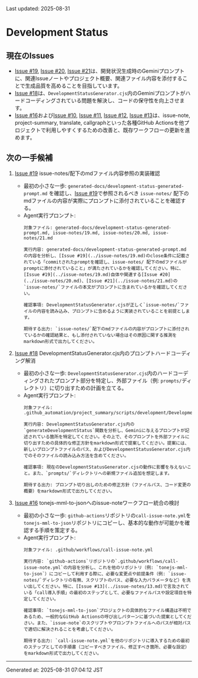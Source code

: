 Last updated: 2025-08-31

# Development Status

## 現在のIssues
- [Issue #19](../issue-notes/19.md), [Issue #20](../issue-notes/20.md), [Issue #21](../issue-notes/21.md)は、開発状況生成時のGeminiプロンプトに、関連Issueノートやプロジェクト概要、関連ファイル内容を添付することで生成品質を高めることを目指しています。
- [Issue #18](../issue-notes/18.md)は、`DevelopmentStatusGenerator.cjs`内のGeminiプロンプトがハードコーディングされている問題を解決し、コードの保守性を向上させます。
- [Issue #16](../issue-notes/16.md)および[Issue #10](../issue-notes/10.md), [Issue #11](../issue-notes/11.md), [Issue #12](../issue-notes/12.md), [Issue #13](../issue-notes/13.md)は、issue-note, project-summary, translate, callgraphといった各種GitHub Actionsを他プロジェクトで利用しやすくするための改善と、既存ワークフローの更新を進めます。

## 次の一手候補
1. [Issue #19](../issue-notes/19.md) issue-notes/配下のmdファイル内容参照の実装確認
   - 最初の小さな一歩: `generated-docs/development-status-generated-prompt.md` を確認し、[Issue #19](../issue-notes/19.md)で参照されるべき `issue-notes/` 配下のmdファイルの内容が実際にプロンプトに添付されていることを確認する。
   - Agent実行プロンプト:
     ```
     対象ファイル: generated-docs/development-status-generated-prompt.md, issue-notes/19.md, issue-notes/20.md, issue-notes/21.md
     
     実行内容: generated-docs/development-status-generated-prompt.md の内容を分析し、[Issue #19](../issue-notes/19.md)のclose条件に記載されている「commitされたpromptを確認し、issue-notes/ 配下のmdファイルがpromptに添付されていること」が満たされているかを確認してください。特に、[Issue #19](../issue-notes/19.md)自体や関連する[Issue #20](../issue-notes/20.md)、[Issue #21](../issue-notes/21.md)の`issue-notes/`ファイルの本文がプロンプトに含まれているかを確認してください。
     
     確認事項: DevelopmentStatusGenerator.cjsが正しく`issue-notes/`ファイルの内容を読み込み、プロンプトに含めるように実装されていることを前提とします。
     
     期待する出力: `issue-notes/`配下のmdファイルの内容がプロンプトに添付されているかの確認結果と、もし添付されていない場合はその原因に関する推測をmarkdown形式で出力してください。
     ```

2. [Issue #18](../issue-notes/18.md) DevelopmentStatusGenerator.cjs内のプロンプトハードコーディング解消
   - 最初の小さな一歩: `DevelopmentStatusGenerator.cjs`内のハードコーディングされたプロンプト部分を特定し、外部ファイル（例: `prompts/`ディレクトリ）に切り出すための計画を立てる。
   - Agent実行プロンプト:
     ```
     対象ファイル: .github_automation/project_summary/scripts/development/DevelopmentStatusGenerator.cjs
     
     実行内容: DevelopmentStatusGenerator.cjs内の`generateDevelopmentStatus`関数を分析し、Geminiに与えるプロンプトが記述されている箇所を特定してください。その上で、そのプロンプトを外部ファイルに切り出すための具体的な修正方針をmarkdown形式で提案してください。提案には、新しいプロンプトファイルのパス、およびDevelopmentStatusGenerator.cjs内でのそのファイルの読み込み方法を含めてください。
     
     確認事項: 現在のDevelopmentStatusGenerator.cjsの動作に影響を与えないこと。また、`prompts/`ディレクトリへの新規ファイル追加を想定します。
     
     期待する出力: プロンプト切り出しのための修正方針（ファイルパス、コード変更の概要）をmarkdown形式で出力してください。
     ```

3. [Issue #16](../issue-notes/16.md) tonejs-mml-to-jsonへのissue-noteワークフロー統合の検討
   - 最初の小さな一歩: `github-actions`リポジトリの`call-issue-note.yml`を`tonejs-mml-to-json`リポジトリにコピーし、基本的な動作が可能かを確認する手順を策定する。
   - Agent実行プロンプト:
     ```
     対象ファイル: .github/workflows/call-issue-note.yml
     
     実行内容: `github-actions`リポジトリの`.github/workflows/call-issue-note.yml`の内容を分析し、これを他のリポジトリ（例: `tonejs-mml-to-json`）にコピーして利用する際に、必要な変更点や前提条件（例: `issue-notes/`ディレクトリの有無、スクリプトのパス、必要な入力パラメータなど）を洗い出してください。特に、[Issue #13](../issue-notes/13.md)で言及されている「call導入手順」の最初のステップとして、必要なファイルパスや設定項目を特定してください。
     
     確認事項: `tonejs-mml-to-json`プロジェクトの具体的なファイル構造は不明であるため、一般的なGitHub Actionsの呼び出しパターンに基づいた提案としてください。また、`issue-note`のスクリプトやプロンプトファイルへのパスが相対パスで適切に解決されることを考慮してください。
     
     期待する出力: `call-issue-note.yml`を他のリポジトリに導入するための最初のステップとしての手順書（コピーすべきファイル、修正すべき箇所、必要な設定）をmarkdown形式で出力してください。

---
Generated at: 2025-08-31 07:04:12 JST
